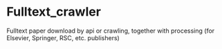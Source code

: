 # Fulltext_crawler
Fulltext paper download by api or crawling, together with processing (for Elsevier, Springer, RSC, etc. publishers)
